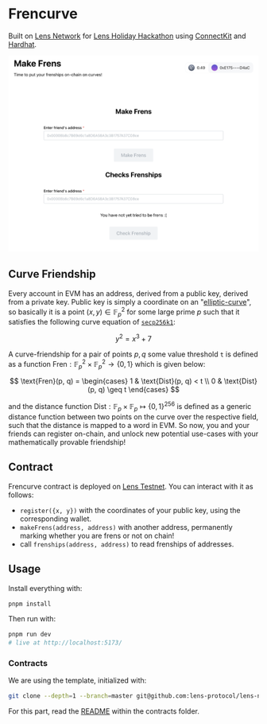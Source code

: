 # Frencurve

Built on [Lens Network](https://dev-preview.lens.xyz/docs/network/overview) for [Lens Holiday Hackathon](https://www.lens.xyz/news/lens-holiday-hackathon) using [ConnectKit](https://github.com/family/connectkit) and [Hardhat](https://dev-preview.lens.xyz/docs/network/getting-started/hardhat).

![home](./img/Home.png)

## Curve Friendship

Every account in EVM has an address, derived from a public key, derived from a private key. Public key is simply a coordinate on an "[elliptic-curve](https://www.rareskills.io/post/elliptic-curves-finite-fields)", so basically it is a point $(x, y) \in \mathbb{F}_p^2$ for some large prime $p$ such that it satisfies the following curve equation of [`secp256k1`](https://en.bitcoin.it/wiki/Secp256k1):

$$
y^2 = x^3 + 7
$$

A curve-friendship for a pair of points $p, q$ some value threshold `t` is defined as a function $\text{Fren} : \mathbb{F}_p^2 \times \mathbb{F}_p^2 \to \{0, 1\}$ which is given below:

$$
\text{Fren}(p, q) =
\begin{cases}
  1 & \text{Dist}(p, q) < t \\
  0 & \text{Dist}(p, q) \geq t
\end{cases}
$$

and the distance function $\text{Dist}: \mathbb{F}_p \times \mathbb{F}_p \mapsto \{0, 1\}^{256}$ is defined as a generic distance function between two points on the curve over the respective field, such that the distance is mapped to a word in EVM. So now, you and your friends can register on-chain, and unlock new potential use-cases with your mathematically provable friendship!

## Contract

Frencurve contract is deployed on [Lens Testnet](https://block-explorer.testnet.lens.dev/address/0x4D9058C198c1c9433612F6dA4f271Ee7D7eB0459#transactions). You can interact with it as follows:

- `register({x, y})` with the coordinates of your public key, using the corresponding wallet.
- `makeFrens(address, address)` with another address, permanently marking whether you are frens or not on chain!
- call `frenships(address, address)` to read frenships of addresses.

## Usage

Install everything with:

```sh
pnpm install
```

Then run with:

```sh
pnpm run dev
# live at http://localhost:5173/
```

### Contracts

We are using the template, initialized with:

```sh
git clone --depth=1 --branch=master git@github.com:lens-protocol/lens-network-hardhat-boilerplate.git contracts && rm -rf ./contracts/.git
```

For this part, read the [README](./contracts/README.md) within the contracts folder.

<!-- This is a [Vite](https://vitejs.dev) project bootstrapped with [`create-wagmi`](https://github.com/wevm/wagmi/tree/main/packages/create-wagmi). -->
